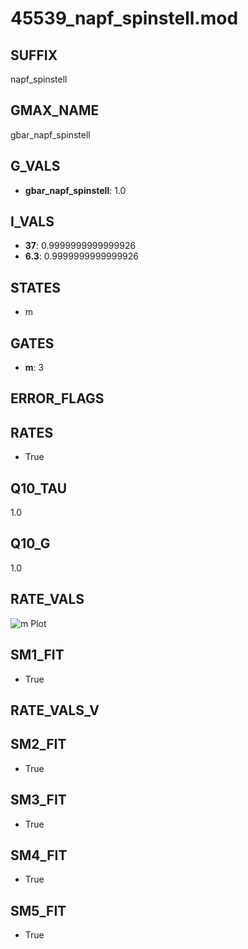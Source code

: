 # 45539_napf_spinstell.mod

## SUFFIX

napf_spinstell

## GMAX_NAME

gbar_napf_spinstell

## G_VALS

- **gbar_napf_spinstell**: 1.0

## I_VALS

- **37**: 0.9999999999999926
- **6.3**: 0.9999999999999926

## STATES

- m

## GATES

- **m**: 3

## ERROR_FLAGS


## RATES

- True

## Q10_TAU

1.0

## Q10_G

1.0

## RATE_VALS

![m Plot](/Users/pbozelos/Dropbox/icg-Chai-Panos/supermodels/output_markdown_files/Na/45539_napf_spinstell.mod/images/m.png)

## SM1_FIT

- True

## RATE_VALS_V

## SM2_FIT

- True

## SM3_FIT

- True

## SM4_FIT

- True

## SM5_FIT

- True

